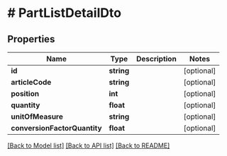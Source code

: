 # # PartListDetailDto

## Properties

Name | Type | Description | Notes
------------ | ------------- | ------------- | -------------
**id** | **string** |  | [optional]
**articleCode** | **string** |  | [optional]
**position** | **int** |  | [optional]
**quantity** | **float** |  | [optional]
**unitOfMeasure** | **string** |  | [optional]
**conversionFactorQuantity** | **float** |  | [optional]

[[Back to Model list]](../../README.md#models) [[Back to API list]](../../README.md#endpoints) [[Back to README]](../../README.md)
